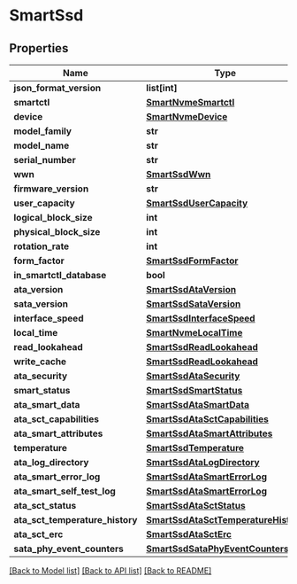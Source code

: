 # SmartSsd

## Properties
Name | Type | Description | Notes
------------ | ------------- | ------------- | -------------
**json_format_version** | **list[int]** |  | [optional] 
**smartctl** | [**SmartNvmeSmartctl**](SmartNvmeSmartctl.md) |  | [optional] 
**device** | [**SmartNvmeDevice**](SmartNvmeDevice.md) |  | [optional] 
**model_family** | **str** |  | [optional] 
**model_name** | **str** |  | [optional] 
**serial_number** | **str** |  | [optional] 
**wwn** | [**SmartSsdWwn**](SmartSsdWwn.md) |  | [optional] 
**firmware_version** | **str** |  | [optional] 
**user_capacity** | [**SmartSsdUserCapacity**](SmartSsdUserCapacity.md) |  | [optional] 
**logical_block_size** | **int** |  | [optional] 
**physical_block_size** | **int** |  | [optional] 
**rotation_rate** | **int** |  | [optional] 
**form_factor** | [**SmartSsdFormFactor**](SmartSsdFormFactor.md) |  | [optional] 
**in_smartctl_database** | **bool** |  | [optional] 
**ata_version** | [**SmartSsdAtaVersion**](SmartSsdAtaVersion.md) |  | [optional] 
**sata_version** | [**SmartSsdSataVersion**](SmartSsdSataVersion.md) |  | [optional] 
**interface_speed** | [**SmartSsdInterfaceSpeed**](SmartSsdInterfaceSpeed.md) |  | [optional] 
**local_time** | [**SmartNvmeLocalTime**](SmartNvmeLocalTime.md) |  | [optional] 
**read_lookahead** | [**SmartSsdReadLookahead**](SmartSsdReadLookahead.md) |  | [optional] 
**write_cache** | [**SmartSsdReadLookahead**](SmartSsdReadLookahead.md) |  | [optional] 
**ata_security** | [**SmartSsdAtaSecurity**](SmartSsdAtaSecurity.md) |  | [optional] 
**smart_status** | [**SmartSsdSmartStatus**](SmartSsdSmartStatus.md) |  | [optional] 
**ata_smart_data** | [**SmartSsdAtaSmartData**](SmartSsdAtaSmartData.md) |  | [optional] 
**ata_sct_capabilities** | [**SmartSsdAtaSctCapabilities**](SmartSsdAtaSctCapabilities.md) |  | [optional] 
**ata_smart_attributes** | [**SmartSsdAtaSmartAttributes**](SmartSsdAtaSmartAttributes.md) |  | [optional] 
**temperature** | [**SmartSsdTemperature**](SmartSsdTemperature.md) |  | [optional] 
**ata_log_directory** | [**SmartSsdAtaLogDirectory**](SmartSsdAtaLogDirectory.md) |  | [optional] 
**ata_smart_error_log** | [**SmartSsdAtaSmartErrorLog**](SmartSsdAtaSmartErrorLog.md) |  | [optional] 
**ata_smart_self_test_log** | [**SmartSsdAtaSmartErrorLog**](SmartSsdAtaSmartErrorLog.md) |  | [optional] 
**ata_sct_status** | [**SmartSsdAtaSctStatus**](SmartSsdAtaSctStatus.md) |  | [optional] 
**ata_sct_temperature_history** | [**SmartSsdAtaSctTemperatureHistory**](SmartSsdAtaSctTemperatureHistory.md) |  | [optional] 
**ata_sct_erc** | [**SmartSsdAtaSctErc**](SmartSsdAtaSctErc.md) |  | [optional] 
**sata_phy_event_counters** | [**SmartSsdSataPhyEventCounters**](SmartSsdSataPhyEventCounters.md) |  | [optional] 

[[Back to Model list]](../README.md#documentation-for-models) [[Back to API list]](../README.md#documentation-for-api-endpoints) [[Back to README]](../README.md)



